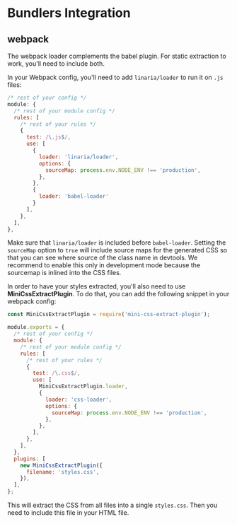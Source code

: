 # Bundlers Integration

## webpack

The webpack loader complements the babel plugin. For static extraction to work, you'll need to include both.

In your Webpack config, you'll need to add `linaria/loader` to run it on `.js` files:

```js
/* rest of your config */
module: {
  /* rest of your module config */
  rules: [
    /* rest of your rules */
    {
      test: /\.js$/,
      use: [
        {
          loader: 'linaria/loader',
          options: {
            sourceMap: process.env.NODE_ENV !== 'production',
          },
        },
        {
          loader: 'babel-loader'
        }
      ],
    },
  ],
},
```

Make sure that `linaria/loader` is included before `babel-loader`. Setting the `sourceMap` option to `true` will include source maps for the generated CSS so that you can see where source of the class name in devtools. We recommend to enable this only in development mode because the sourcemap is inlined into the CSS files.

In order to have your styles extracted, you'll also need to use **MiniCssExtractPlugin**. To do that, you can add the following snippet in your webpack config:

```js
const MiniCssExtractPlugin = require('mini-css-extract-plugin');

module.exports = {
  /* rest of your config */
  module: {
    /* rest of your module config */
    rules: [
      /* rest of your rules */
      {
        test: /\.css$/,
        use: [
          MiniCssExtractPlugin.loader,
          {
            loader: 'css-loader',
            options: {
              sourceMap: process.env.NODE_ENV !== 'production',
            },
          },
        ],
      },
    ],
  },
  plugins: [
    new MiniCssExtractPlugin({
      filename: 'styles.css',
    }),
  ],
};
```

This will extract the CSS from all files into a single `styles.css`. Then you need to include this file in your HTML file.
